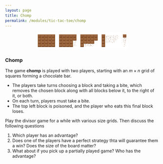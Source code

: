 ```yaml
---
layout: page
title: Chomp
permalink: /modules/tic-tac-toe/chomp
---
```


<p align="center"><img src="fig/chomp.png" width="60%"/></p>


### Chomp
The game **chomp** is played with two players, starting with an $m\times n$ grid of squares forming a chocolate bar.
* The players take turns choosing a block and taking a bite, which removes the chosen block along with all blocks below it, to the right of it, or both.
* On each turn, players must take a bite.
* The top left block is poisoned, and the player who eats this final block loses.

Play the divisor game for a while with various size grids.
Then discuss the following questions
1. Which player has an advantage?
2. Does one of the players have a perfect strategy thta will guarantee them a win?  Does the size of the board matter?
3. What about if you pick up a partially played game?  Who has the advantage?



